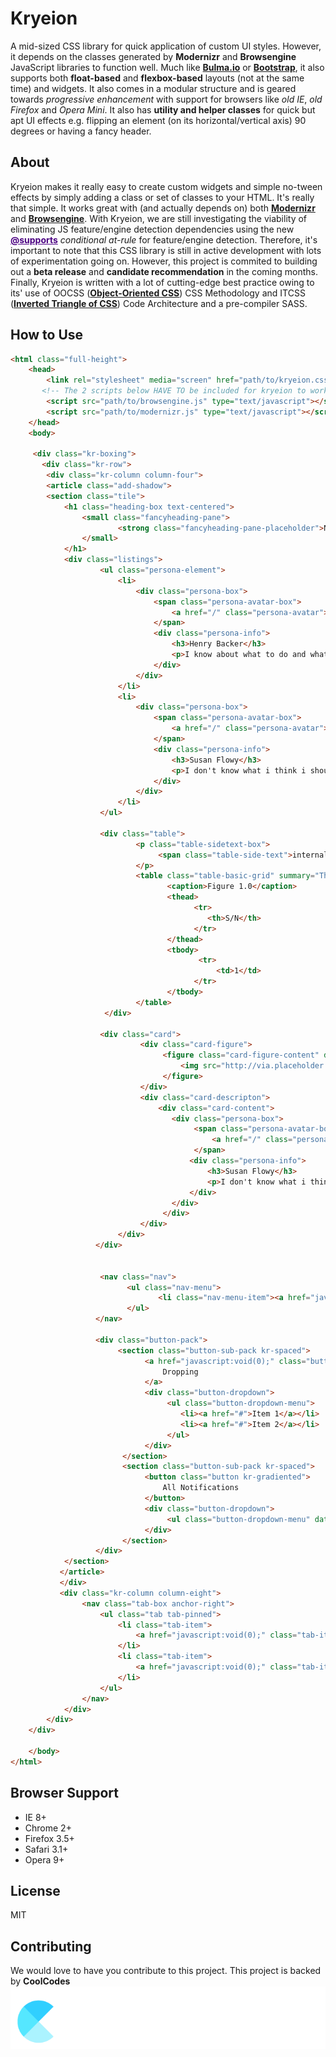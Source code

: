  # Kryeion

A mid-sized CSS library for quick application of custom UI styles. However, it depends on the classes generated by **Modernizr** and **Browsengine** JavaScript libraries to function well. Much like [**Bulma.io**](https://www.github.com/jgthms/bulma) or [**Bootstrap**](https://www.github.com/twbs/bootstrap), it also supports both **float-based** and **flexbox-based** layouts (not at the same time) and widgets. It also comes in a modular structure and is geared towards _progressive enhancement_ with support for browsers like _old IE_, _old Firefox_ and _Opera Mini_. It also has **utility and helper classes** for quick but apt UI effects e.g. flipping an element (on its horizontal/vertical axis) 90 degrees or having a fancy header.

## About

Kryeion makes it really easy to create custom widgets and simple no-tween effects by simply adding a class or set of classes to your HTML. It's really that simple. It works great with (and actually depends on) both [**Modernizr**](https://github.com/Modernizr/Modernizr) and [**Browsengine**](https://github.com/isocroft/browsengine). With Kryeion, we are still investigating the viability of eliminating JS feature/engine detection dependencies using the new <u style="color:indigo;"><b>@supports</b></u> _conditional at-rule_ for feature/engine detection. Therefore, it's important to note that this CSS library is still in active development with lots of experimentation going on. However, this project is commited to building out a **beta release** and **candidate recommendation** in the coming months. Finally, Kryeion is written with a lot of cutting-edge best practice owing to its' use of OOCSS ([**Object-Oriented CSS**](https://www.smashingmagazine.com/2011/12/an-introduction-to-object-oriented-css-oocss/)) CSS Methodology and ITCSS ([**Inverted Triangle of CSS**](https://www.xfive.co/blog/itcss-scalable-maintainable-css-architecture/)) Code Architecture and a pre-compiler SASS.

## How to Use

```html
<html class="full-height">
    <head>
        <link rel="stylesheet" media="screen" href="path/to/kryeion.css">
       <!-- The 2 scripts below HAVE TO be included for kryeion to work -->
        <script src="path/to/browsengine.js" type="text/javascript"></script>
        <script src="path/to/modernizr.js" type="text/javascript"></script>
    </head>
    <body>
    
     <div class="kr-boxing">
       <div class="kr-row">
        <div class="kr-column column-four">
        <article class="add-shadow">
        <section class="tile">
            <h1 class="heading-box text-centered">
                <small class="fancyheading-pane">
                        <strong class="fancyheading-pane-placeholder">New Intakes</strong> 
                </small>
            </h1>
            <div class="listings">
                    <ul class="persona-element">
                        <li>
                            <div class="persona-box">
                                <span class="persona-avatar-box">
                                    <a href="/" class="persona-avatar"><img src="" alt="Avatar" class="flexible"></a> 
                                </span>
                                <div class="persona-info">
                                    <h3>Henry Backer</h3>
                                    <p>I know about what to do and what not.</p>
                                </div>
                            </div>
                        </li>
                        <li>
                            <div class="persona-box">
                                <span class="persona-avatar-box">
                                    <a href="/" class="persona-avatar"><img src="" alt="Avatar" class="flexible"></a> 
                                </span>
                                <div class="persona-info">
                                    <h3>Susan Flowy</h3>
                                    <p>I don't know what i think i should do.</p>
                                </div>
                            </div>
                        </li>
                    </ul>
 
                    <div class="table">
                            <p class="table-sidetext-box">
                                 <span class="table-side-text">internals</span>
                            </p>
                            <table class="table-basic-grid" summary="This is a table of costs and balances">
                                   <caption>Figure 1.0</caption>
                                   <thead>
                                         <tr>
                                            <th>S/N</th>
                                         </tr>
                                   </thead>
                                   <tbody>
                                          <tr>
                                              <td>1</td>
                                         </tr>
                                   </tbody>
                            </table>
                     </div>

                    <div class="card">
                             <div class="card-figure">
                                  <figure class="card-figure-content" data-aspect-ratio="4by3">
                                      <img src="http://via.placeholder.com/1250x1050" alt="">
                                  </figure>
                             </div>
                             <div class="card-descripton">
                                 <div class="card-content">
                                    <div class="persona-box">
                                         <span class="persona-avatar-box">
                                             <a href="/" class="persona-avatar"><img src="" alt="Avatar" class="flexible"></a> 
                                         </span>
                                        <div class="persona-info">
                                            <h3>Susan Flowy</h3>
                                            <p>I don't know what i think i should do.</p>
                                        </div>
                                    </div>
                                  </div>
                             </div>
                        </div> 
                   </div>
 
 
                    <nav class="nav">
                          <ul class="nav-menu">
                                 <li class="nav-menu-item"><a href="javascript:void(0);" class="nav-menu-item-button"></a></li>
                          </ul>
                   </nav>

                   <div class="button-pack">
                        <section class="button-sub-pack kr-spaced">
                              <a href="javascript:void(0);" class="button kr-gradiented">
                                  Dropping
                              </a>
                              <div class="button-dropdown">
                                   <ul class="button-dropdown-menu">
                                      <li><a href="#">Item 1</a></li>
                                      <li><a href="#">Item 2</a></li>
                                   </ul>
                              </div>
                         </section>
                         <section class="button-sub-pack kr-spaced">
                              <button class="button kr-gradiented">
                                  All Notifications
                              </button>
                              <div class="button-dropdown">
                                   <ul class="button-dropdown-menu" data-empty-text="No Notifications!"><!-- List is Empty --></ul>
                              </div>
                         </section>
                   </div>
            </section>
           </article>
           </div>
           <div class="kr-column column-eight"> 
                <nav class="tab-box anchor-right">
                    <ul class="tab tab-pinned">
                        <li class="tab-item">
                            <a href="javascript:void(0);" class="tab-item-button active-item"><span class="text-sup">Up Votes</span><b class="text-sub">5</b></a>
                        </li>
                        <li class="tab-item">
                            <a href="javascript:void(0);" class="tab-item-button"><span class="text-sup">Down Votes</span><b class="text-sub">11</b></a>
                        </li>
                    </ul>
                </nav>
            </div>
        </div>
    </div> 
    
    </body>
</html>
```

## Browser Support

* IE 8+
* Chrome 2+
* Firefox 3.5+
* Safari 3.1+
* Opera 9+ 

## License

MIT

## Contributing

We would love to have you contribute to this project. This project is backed by **CoolCodes** <img src="./logo-coolcodes.png">
